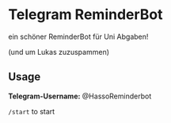 # Telegram ReminderBot

ein schöner ReminderBot für Uni Abgaben!

(und um Lukas zuzuspammen)

## Usage
**Telegram-Username:** @HassoReminderbot

`/start` to start
